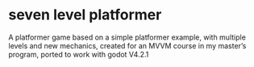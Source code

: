 # seven level platformer
 A platformer game based on a simple platformer example, with multiple levels and new mechanics, created for an MVVM course in my master’s program, ported to work with godot V4.2.1
